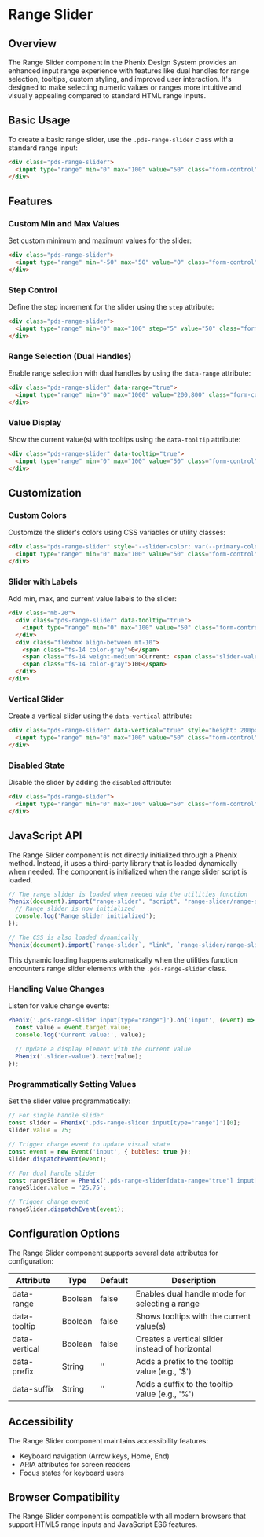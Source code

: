 # Range Slider

## Overview

The Range Slider component in the Phenix Design System provides an enhanced input range experience with features like dual handles for range selection, tooltips, custom styling, and improved user interaction. It's designed to make selecting numeric values or ranges more intuitive and visually appealing compared to standard HTML range inputs.

## Basic Usage

To create a basic range slider, use the `.pds-range-slider` class with a standard range input:

```html
<div class="pds-range-slider">
  <input type="range" min="0" max="100" value="50" class="form-control">
</div>
```

## Features

### Custom Min and Max Values

Set custom minimum and maximum values for the slider:

```html
<div class="pds-range-slider">
  <input type="range" min="-50" max="50" value="0" class="form-control">
</div>
```

### Step Control

Define the step increment for the slider using the `step` attribute:

```html
<div class="pds-range-slider">
  <input type="range" min="0" max="100" step="5" value="50" class="form-control">
</div>
```

### Range Selection (Dual Handles)

Enable range selection with dual handles by using the `data-range` attribute:

```html
<div class="pds-range-slider" data-range="true">
  <input type="range" min="0" max="1000" value="200,800" class="form-control">
</div>
```

### Value Display

Show the current value(s) with tooltips using the `data-tooltip` attribute:

```html
<div class="pds-range-slider" data-tooltip="true">
  <input type="range" min="0" max="100" value="50" class="form-control">
</div>
```

## Customization

### Custom Colors

Customize the slider's colors using CSS variables or utility classes:

```html
<div class="pds-range-slider" style="--slider-color: var(--primary-color);">
  <input type="range" min="0" max="100" value="50" class="form-control">
</div>
```

### Slider with Labels

Add min, max, and current value labels to the slider:

```html
<div class="mb-20">
  <div class="pds-range-slider" data-tooltip="true">
    <input type="range" min="0" max="100" value="50" class="form-control">
  </div>
  <div class="flexbox align-between mt-10">
    <span class="fs-14 color-gray">0</span>
    <span class="fs-14 weight-medium">Current: <span class="slider-value">50</span></span>
    <span class="fs-14 color-gray">100</span>
  </div>
</div>
```

### Vertical Slider

Create a vertical slider using the `data-vertical` attribute:

```html
<div class="pds-range-slider" data-vertical="true" style="height: 200px;">
  <input type="range" min="0" max="100" value="50" class="form-control">
</div>
```

### Disabled State

Disable the slider by adding the `disabled` attribute:

```html
<div class="pds-range-slider">
  <input type="range" min="0" max="100" value="50" class="form-control" disabled>
</div>
```

## JavaScript API

The Range Slider component is not directly initialized through a Phenix method. Instead, it uses a third-party library that is loaded dynamically when needed. The component is initialized when the range slider script is loaded.

```javascript
// The range slider is loaded when needed via the utilities function
Phenix(document).import("range-slider", "script", "range-slider/range-slider.js", () => {
  // Range slider is now initialized
  console.log('Range slider initialized');
});

// The CSS is also loaded dynamically
Phenix(document).import(`range-slider`, "link", `range-slider/range-slider.css`, () => {}, { integrated: true });
```

This dynamic loading happens automatically when the utilities function encounters range slider elements with the `.pds-range-slider` class.

### Handling Value Changes

Listen for value change events:

```javascript
Phenix('.pds-range-slider input[type="range"]').on('input', (event) => {
  const value = event.target.value;
  console.log('Current value:', value);
  
  // Update a display element with the current value
  Phenix('.slider-value').text(value);
});
```

### Programmatically Setting Values

Set the slider value programmatically:

```javascript
// For single handle slider
const slider = Phenix('.pds-range-slider input[type="range"]')[0];
slider.value = 75;

// Trigger change event to update visual state
const event = new Event('input', { bubbles: true });
slider.dispatchEvent(event);

// For dual handle slider
const rangeSlider = Phenix('.pds-range-slider[data-range="true"] input[type="range"]')[0];
rangeSlider.value = '25,75';

// Trigger change event
rangeSlider.dispatchEvent(event);
```

## Configuration Options

The Range Slider component supports several data attributes for configuration:

| Attribute | Type | Default | Description |
|-----------|------|---------|-------------|
| data-range | Boolean | false | Enables dual handle mode for selecting a range |
| data-tooltip | Boolean | false | Shows tooltips with the current value(s) |
| data-vertical | Boolean | false | Creates a vertical slider instead of horizontal |
| data-prefix | String | '' | Adds a prefix to the tooltip value (e.g., '$') |
| data-suffix | String | '' | Adds a suffix to the tooltip value (e.g., '%') |

## Accessibility

The Range Slider component maintains accessibility features:

- Keyboard navigation (Arrow keys, Home, End)
- ARIA attributes for screen readers
- Focus states for keyboard users

## Browser Compatibility

The Range Slider component is compatible with all modern browsers that support HTML5 range inputs and JavaScript ES6 features.
